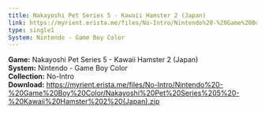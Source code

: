 ```yaml
---
title: Nakayoshi Pet Series 5 - Kawaii Hamster 2 (Japan)
link: https://myrient.erista.me/files/No-Intro/Nintendo%20-%20Game%20Boy%20Color/Nakayoshi%20Pet%20Series%205%20-%20Kawaii%20Hamster%202%20(Japan).zip
type: single1
System: Nintendo - Game Boy Color
---
```

<b>Game:</b> Nakayoshi Pet Series 5 - Kawaii Hamster 2 (Japan)<br>
<b>System:</b> Nintendo - Game Boy Color<br>
<b>Collection:</b> No-Intro<br>
<b>Download:</b> https://myrient.erista.me/files/No-Intro/Nintendo%20-%20Game%20Boy%20Color/Nakayoshi%20Pet%20Series%205%20-%20Kawaii%20Hamster%202%20(Japan).zip